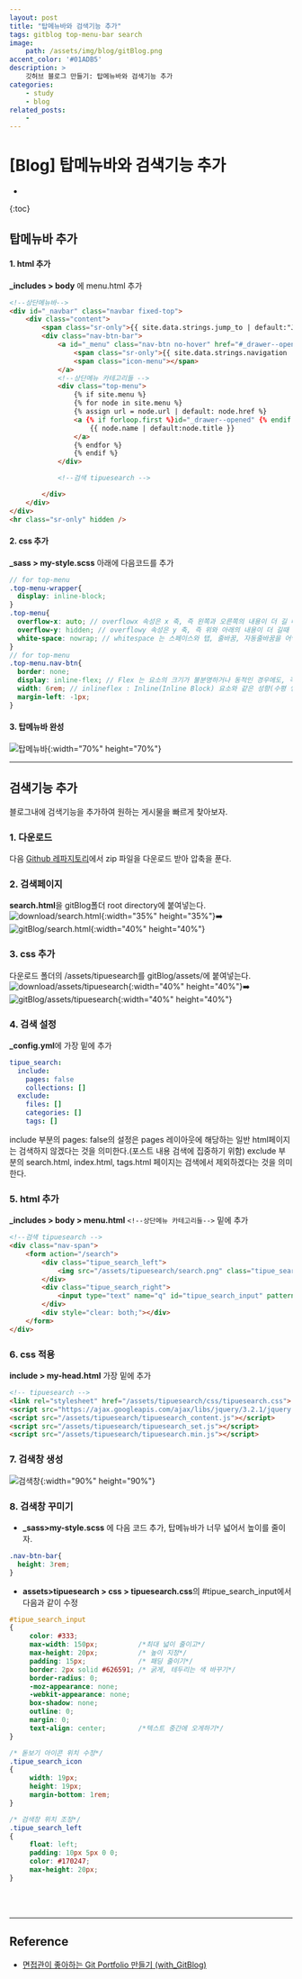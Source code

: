 ```yaml
---
layout: post
title: "탑메뉴바와 검색기능 추가"
tags: gitblog top-menu-bar search
image: 
    path: /assets/img/blog/gitBlog.png
accent_color: '#01ADB5'
description: >
    깃허브 블로그 만들기: 탑메뉴바와 검색기능 추가
categories:
    - study
    - blog
related_posts:    
    -    
---
```

# [Blog] 탑메뉴바와 검색기능 추가
* 
{:toc}

## 탑메뉴바 추가
#### 1. html 추가
**_includes > body** 에 menu.html 추가

```html
<!--상단메뉴바-->
<div id="_navbar" class="navbar fixed-top">
    <div class="content">
        <span class="sr-only">{{ site.data.strings.jump_to | default:"Jump to" }}{{ site.data.strings.colon | default:":" }}</span>
        <div class="nav-btn-bar">
            <a id="_menu" class="nav-btn no-hover" href="#_drawer--opened">
                <span class="sr-only">{{ site.data.strings.navigation | default:"Navigation" }}</span>
                <span class="icon-menu"></span>
            </a>
            <!--상단메뉴 카테고리들 -->
            <div class="top-menu">
                {% if site.menu %}
                {% for node in site.menu %}
                {% assign url = node.url | default: node.href %}
                <a {% if forloop.first %}id="_drawer--opened" {% endif %} href="{% include_cached smart-url url=url %}" class="nav-btn top-menu {% if node.external %}external{% endif %}" {% if node.rel %}rel="{{ node.rel }}" {% endif %}>
                    {{ node.name | default:node.title }}
                </a>
                {% endfor %}
                {% endif %}
            </div>

            <!--검색 tipuesearch -->

        </div>
    </div>
</div>
<hr class="sr-only" hidden />
```

#### 2. css 추가
**_sass > my-style.scss** 아래에 다음코드를 추가

```scss
// for top-menu
.top-menu-wrapper{
  display: inline-block;
}
.top-menu{
  overflow-x: auto; // overflowx 속성은 x 축, 즉 왼쪽과 오른쪽의 내용이 더 길 때(가로),
  overflow-y: hidden; // overflowy 속성은 y 축, 즉 위와 아래의 내용이 더 길때 (세로) 어떻게 보일지 선택하는 속성
  white-space: nowrap; // whitespace 는 스페이스와 탭, 줄바꿈, 자동줄바꿈을 어떻게 처리할지 정하는 속성, nowrap :병합
}
// for top-menu
.top-menu.nav-btn{
  border: none;
  display: inline-flex; // Flex 는 요소의 크기가 불분명하거나 동적인 경우에도, 각 요소를 정렬할 수 있는 효율적인 방법을 제공, Inline 특성의 Flex Container 를 정의
  width: 6rem; // inlineflex : Inline(Inline Block) 요소와 같은 성향(수평 쌓임)
  margin-left: -1px;
}
```

#### 3. 탑메뉴바 완성
![탑메뉴바](/assets/img/blog/topmenubar1.png){:width="70%" height="70%"}

---

## 검색기능 추가
블로그내에 검색기능을 추가하여 원하는 게시물을 빠르게 찾아보자.
### 1. 다운로드
다음 [Github 레파지토리](https://github.com/jekylltools/jekyll-tipue-search)에서 zip 파일을 다운로드 받아 압축을 푼다.   

### 2. 검색페이지
**search.html**을 gitBlog폴더 root directory에 붙여넣는다.    
![download/search.html](/assets/img/blog/search1.png){:width="35%" height="35%"}➡️
![gitBlog/search.html](/assets/img/blog/search2.png){:width="40%" height="40%"}
 
### 3. css 추가
다운로드 폴더의 /assets/tipuesearch를 gitBlog/assets/에 붙여넣는다.
![download/assets/tipuesearch](/assets/img/blog/search3.png){:width="40%" height="40%"}➡️
![gitBlog/assets/tipuesearch](/assets/img/blog/search4.png){:width="40%" height="40%"}

### 4. 검색 설정
**_config.yml**에 가장 밑에 추가   
```yaml
tipue_search:
  include:
    pages: false
    collections: []
  exclude:
    files: []
    categories: []
    tags: []
```
include 부분의 pages: false의 설정은 pages 레이아웃에 해당하는 일반 html페이지는 검색하지 않겠다는 것을 의미한다.(포스트 내용 검색에 집중하기 위함)
exclude 부분의 search.html, index.html, tags.html 페이지는 검색에서 제외하겠다는 것을 의미한다.   

### 5. html 추가
**_includes > body > menu.html** `<!--상단메뉴 카테고리들-->` 밑에 추가   

```html
<!--검색 tipuesearch -->
<div class="nav-span">
    <form action="/search">
        <div class="tipue_search_left">
            <img src="/assets/tipuesearch/search.png" class="tipue_search_icon">
        </div>
        <div class="tipue_search_right">
            <input type="text" name="q" id="tipue_search_input" pattern=".{1,}" title="At least 1 characters" required>
        </div>
        <div style="clear: both;"></div>
    </form>
</div>
```

### 6. css 적용
**include > my-head.html** 가장 밑에 추가     

```html
<!-- tipuesearch -->
<link rel="stylesheet" href="/assets/tipuesearch/css/tipuesearch.css">
<script src="https://ajax.googleapis.com/ajax/libs/jquery/3.2.1/jquery.min.js"></script>
<script src="/assets/tipuesearch/tipuesearch_content.js"></script>
<script src="/assets/tipuesearch/tipuesearch_set.js"></script>
<script src="/assets/tipuesearch/tipuesearch.min.js"></script>
```

### 7. 검색창 생성   
![검색창](/assets/img/blog/search5.png){:width="90%" height="90%"}

### 8. 검색창 꾸미기
- **_sass>my-style.scss** 에 다음 코드 추가, 탑메뉴바가 너무 넓어서 높이를 줄이자.

```css
.nav-btn-bar{
  height: 3rem;
}
```

- **assets>tipuesearch > css > tipuesearch.css**의 #tipue_search_input에서 다음과 같이 수정

```css
#tipue_search_input
{
     color: #333;
     max-width: 150px;		    /*최대 넓이 줄이고*/
     max-height: 20px;		    /* 높이 지정*/
     padding: 15px;			    /* 패딩 줄이기*/
     border: 2px solid #626591;	/* 굵게, 테두리는 색 바꾸기*/
     border-radius: 0;
     -moz-appearance: none;
     -webkit-appearance: none;
     box-shadow: none;
     outline: 0;
     margin: 0;
     text-align: center;		/*텍스트 중간에 오게하기*/
}

/* 돋보기 아이콘 위치 수정*/
.tipue_search_icon
{
     width: 19px;
     height: 19px;
     margin-bottom: 1rem;
}

/* 검색창 위치 조정*/
.tipue_search_left
{
     float: left;
     padding: 10px 5px 0 0;
     color: #170247;
     max-height: 20px;
}
```

<br>
<br>

- - -

## Reference 
- [면접관이 좋아하는 Git Portfolio 만들기 (with_GitBlog)](https://projectlion.io/courses/technology/gitblog)